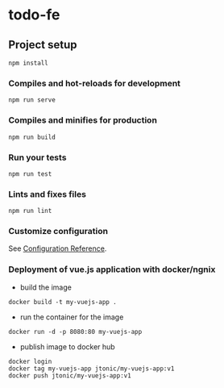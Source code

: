 # todo-fe

## Project setup

```
npm install
```

### Compiles and hot-reloads for development

```
npm run serve
```

### Compiles and minifies for production

```
npm run build
```

### Run your tests

```
npm run test
```

### Lints and fixes files

```
npm run lint
```

### Customize configuration

See [Configuration Reference](https://cli.vuejs.org/config/).

### Deployment of vue.js application with docker/ngnix

- build the image

```
docker build -t my-vuejs-app .
```

- run the container for the image

```
docker run -d -p 8080:80 my-vuejs-app

```

- publish image to docker hub

```
docker login
docker tag my-vuejs-app jtonic/my-vuejs-app:v1
docker push jtonic/my-vuejs-app:v1
```

